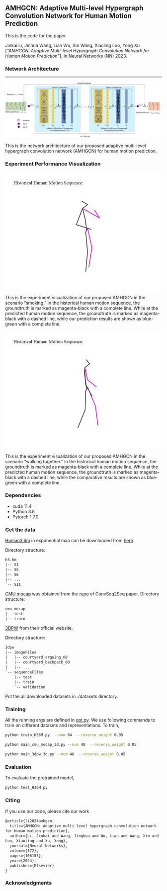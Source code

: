 ## AMHGCN: Adaptive Multi-level Hypergraph Convolution Network for Human Motion Prediction
This is the code for the paper

Jinkai Li, Jinhua Wang, Lian Wu, Xin Wang, Xiaoling Luo, Yong Xu
[_"AMHGCN: Adaptive Multi-level Hypergraph Convolution Network for Human Motion Prediction"_]. In Neural Networks (NN) 2023.

### Network Architecture
------
![image](.github/network.png)

This is the network architecture of our proposed adaptive multi-level hypergraph convolution network (AMHGCN) for human motion prediction. 

### Experiment Performance Visualization

![image](.github/Smoking.gif)

This is the experiment visualization of our proposed AMHGCN in the scenario “smoking.” In the historical human motion sequence, the groundtruth is marked as magenta-black with a complete line. While at the predicted human motion sequence, the groundtruth is marked as magenta-black with a dashed line, while our prediction results are shown as blue-green with a complete line.

![image](.github/Walking_dog.gif)

This is the experiment visualization of our proposed AMHGCN in the scenario “walking together.” In the historical human motion sequence, the groundtruth is marked as magenta-black with a complete line. While at the predicted human motion sequence, the groundtruth is marked as magenta-black with a dashed line, while the comparative results are shown as blue-green with a complete line.

 


### Dependencies

* cuda 11.4
* Python 3.8
* Pytorch 1.7.0

### Get the data

[Human3.6m](http://vision.imar.ro/human3.6m/description.php) in exponential map can be downloaded from [here](http://www.cs.stanford.edu/people/ashesh/h3.6m.zip).

Directory structure: 
```shell script
h3.6m
|-- S1
|-- S5
|-- S6
|-- ...
`-- S11
```
[CMU mocap](http://mocap.cs.cmu.edu/) was obtained from the [repo](https://github.com/chaneyddtt/Convolutional-Sequence-to-Sequence-Model-for-Human-Dynamics) of ConvSeq2Seq paper.
Directory structure:
```shell script
cmu_mocap
|-- test
|-- train
```

[3DPW](https://virtualhumans.mpi-inf.mpg.de/3DPW/) from their official website.

Directory structure: 
```shell script
3dpw
|-- imageFiles
|   |-- courtyard_arguing_00
|   |-- courtyard_backpack_00
|   |-- ...
`-- sequenceFiles
    |-- test
    |-- train
    `-- validation
```
Put the all downloaded datasets in ./datasets directory.

### Training
All the running args are defined in [opt.py](utils/opt.py). We use following commands to train on different datasets and representations.
To train,
```bash
python train_H36M.py  --num 64  --reverse_weight 0.05
```
```bash
python main_cmu_mocap_3d.py --num 48  --reverse_weight 0.05
```
```bash
python main_3dpw_3d.py --num 48  --reverse_weight 0.05
```
### Evaluation
To evaluate the pretrained model,
```bash
python test_H36M.py
```

### Citing

If you use our code, please cite our work

```
@article{li2024amhgcn,
  title={AMHGCN: Adaptive multi-level hypergraph convolution network for human motion prediction},
  author={Li, Jinkai and Wang, Jinghua and Wu, Lian and Wang, Xin and Luo, Xiaoling and Xu, Yong},
  journal={Neural Networks},
  volume={172},
  pages={106153},
  year={2024},
  publisher={Elsevier}
}
```

### Acknowledgments

